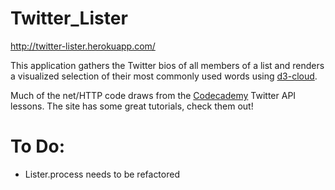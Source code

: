 Twitter_Lister
====================

http://twitter-lister.herokuapp.com/

This application gathers the Twitter bios of all members of a list and renders a visualized selection of their most commonly used words using [d3-cloud](https://github.com/jasondavies/d3-cloud).

Much of the net/HTTP code draws from the [Codecademy](www.codecademy.com) Twitter API lessons. The site has some great tutorials, check them out!

To Do:
====================

- Lister.process needs to be refactored
